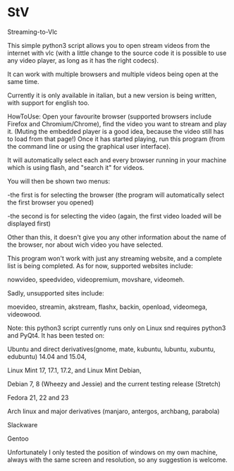 # StV
Streaming-to-Vlc


This simple python3 script allows you to open stream videos from the internet with vlc (with a little change to the source code it is possible to use any video player, as long as it has the right codecs).

It can work with multiple browsers and multiple videos being open at the same time.


Currently it is only available in italian, but a new version is being written, with support for english too.


HowToUse:
Open your favourite browser (supported browsers include Firefox and Chromium/Chrome), find the video you want to stream and play it. (Muting the embedded player is a good idea, because the video still has to load from that page!)
Once it has started playing, run this program (from the command line or using the graphical user interface).

It will automatically select each and every browser running in your machine which is using flash, and "search it" for videos.

You will then be shown two menus:


-the first is for selecting the browser (the program will automatically select the first browser you opened)

-the second is for selecting the video (again, the first video loaded will be displayed first)


Other than this, it doesn't give you any other information about the name of the browser, nor about wich video you have selected.

This program won't work with just any streaming website, and a complete list is being completed. As for now, supported websites include: 

nowvideo, speedvideo, videopremium, movshare, videomeh.

Sadly, unsupported sites include:

moevideo, streamin, akstream, flashx, backin, openload, videomega, videowood.


Note: this python3 script currently runs only on Linux snd requires python3 and PyQt4. It has been tested on:


Ubuntu and direct derivatives(gnome, mate, kubuntu, lubuntu, xubuntu, edubuntu) 14.04 and 15.04,

Linux Mint 17, 17.1, 17.2, and Linux Mint Debian,

Debian 7, 8 (Wheezy and Jessie) and the current testing release (Stretch)

Fedora 21, 22 and 23

Arch linux and major derivatives (manjaro, antergos, archbang, parabola)

Slackware

Gentoo

Unfortunately I only tested the position of windows on my own machine, always with the same screen and resolution, so any suggestion is welcome.
